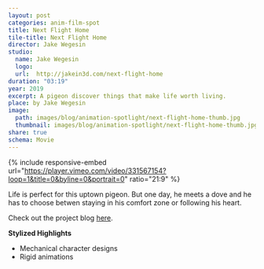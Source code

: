 ```yaml
---
layout: post
categories: anim-film-spot
title: Next Flight Home
tile-title: Next Flight Home
director: Jake Wegesin
studio:
  name: Jake Wegesin
  logo:
  url:  http://jakein3d.com/next-flight-home
duration: "03:19"
year: 2019
excerpt: A pigeon discover things that make life worth living.
place: by Jake Wegesin
image:
  path: images/blog/animation-spotlight/next-flight-home-thumb.jpg
  thumbnail: images/blog/animation-spotlight/next-flight-home-thumb.jpg
share: true
schema: Movie
---
```


{% include responsive-embed url="https://player.vimeo.com/video/331567154?loop=1&title=0&byline=0&portrait=0" ratio="21:9" %}

Life is perfect for this uptown pigeon. But one day, he meets a dove and he has to choose betwen staying in his comfort zone or following his heart.

Check out the project blog [here](http://jakein3d.com/next-flight-home).

**Stylized Highlights**
* Mechanical character designs
* Rigid animations
